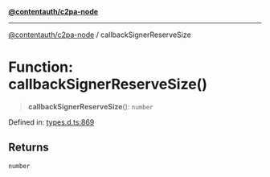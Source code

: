 [**@contentauth/c2pa-node**](../README.md)

***

[@contentauth/c2pa-node](../README.md) / callbackSignerReserveSize

# Function: callbackSignerReserveSize()

> **callbackSignerReserveSize**(): `number`

Defined in: [types.d.ts:869](https://github.com/contentauth/c2pa-node-v2/blob/1df68df861d38a8c4eb7c634a613532727ec72d3/js-src/types.d.ts#L869)

## Returns

`number`
